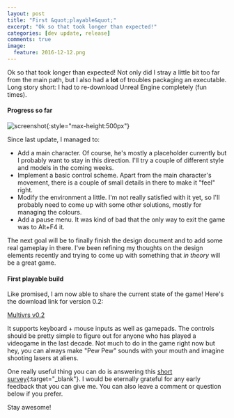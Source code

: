```yaml
---
layout: post
title: "First &quot;playable&quot;"
excerpt: "Ok so that took longer than expected!"
categories: [dev update, release]
comments: true
image:
  feature: 2016-12-12.png
---
```


Ok so that took longer than expected! Not only did I stray a little bit too far from the main path, but I also had a **lot** of troubles packaging an executable. Long story short: I had to re-download Unreal Engine completely (fun times).

#### Progress so far

![screenshot]{:style="max-height:500px"}

Since last update, I managed to:

- Add a main character. Of course, he's mostly a placeholder currently but I probably want to stay in this direction. I'll try a couple of different style and models in the coming weeks.
- Implement a basic control scheme. Apart from the main character's movement, there is a couple of small details in there to make it "feel" right.
- Modify the environment a little. I'm not really satisfied with it yet, so I'll probably need to come up with some other solutions, mostly for managing the colours.
- Add a pause menu. It was kind of bad that the only way to exit the game was to Alt+F4 it.

The next goal will be to finally finish the design document and to add some real gameplay in there. I've been refining my thoughts on the design elements recently and trying to come up with something that *in theory* will be a great game.

#### First playable build

Like promised, I am now able to share the current state of the game! Here's the download link for version 0.2:

<a class="btn btn-info" href= "https://drive.google.com/uc?export=download&id=0B69VFxUQ_NcubTkzOGtoR1o5ZVk" target="_blank">
  Multivrs v0.2
</a>

It supports keyboard + mouse inputs as well as gamepads. The controls should be pretty simple to figure out for anyone who has played a videogame in the last decade. Not much to do in the game right now but hey, you can always make "Pew Pew" sounds with your mouth and imagine shooting lasers at aliens. 

One really useful thing you can do is answering this [short survey]{:target="_blank"}. I would be eternally grateful for any early feedback that you can give me. You can also leave a comment or question below if you prefer.

Stay awesome!

[screenshot]: http://i.imgur.com/1O47mzF.png "progress screenshot"
[download link]: https://drive.google.com/uc?export=download&id=0B69VFxUQ_NcubTkzOGtoR1o5ZVk
[short survey]: https://goo.gl/forms/7yedkmnDzgnU2UkM2